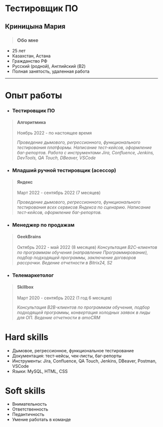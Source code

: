 # Тестировщик ПО 
## Криницына Мария

>### Обо мне

+ 25 лет
+ Казахстан, Астана
+ Гражданство РФ
+ Русский (родной), Английский (B2)
+ Полная занятость, удаленная работа

---

# Опыт работы

- ### **Тестировщик ПО**  
> #### **Алгоритмика**
> Ноябрь 2022 - по настоящее время
> 
> *Проведение дымового, регрессионного, функционального тестирования платформы. Написание тест-кейсов, оформление баг-репортов. Работа с инструментами Jira, Confluence, Jenkins, DevTools, QA Touch, DBeaver, VSCode*

- ### **Младший ручной тестировщик (асессор)** 
> #### **Яндекс**
> Март 2022 - сентябрь 2022 (7 месяцев)
> 
> *Проведение дымового, регрессионного, функционального тестирования всех сервисов Яндекса по сценарию. Написание тест-кейсов, оформление баг-репортов.*

- ### **Менеджер по продажам** 
> #### **GeekBrains**
> Октябрь 2022 - май 2022 (8 месяцев)
> *Консультация B2С-клиентов по программам обучения (направление Программирование), подбор подходящей программы, заключение договоров рассрочки. Ведение отчетности в Bitrix24, S2*

- ### **Телемаркетолог** 
> #### **Skillbox**
> Март 2020 - сентябрь 2022 (1 год 6 месяцев)
> 
> *Консультация B2B-клиентов по программам обучения, подбор подходящей программы, конвертация холодных заявок в лиды для ОП. Ведение отчетности в amoCRM*


# Hard skills

+ Дымовое, регрессионное, функциональное тестирование
+ Документация: тест-кейсы, чек-листы, баг-репорты
+ Инструменты: Jira, Confluence, QA Touch, Jenkins, DBeaver, Postman, VSCode
+ Языки: MySQL, HTML, CSS

# Soft skills

+ Внимательность
+ Ответственность
+ Педантичность
+ Умение работать в команде
